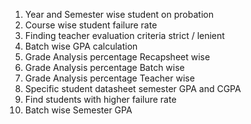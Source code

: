 1. Year and Semester  wise student on probation
2. Course wise student failure rate
3. Finding teacher evaluation criteria strict / lenient
4. Batch wise GPA calculation 
5. Grade Analysis percentage Recapsheet wise
6. Grade Analysis percentage Batch wise
7. Grade Analysis percentage Teacher wise
8. Specific student datasheet semester GPA and CGPA
9. Find students with higher failure rate
10. Batch wise Semester GPA

